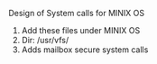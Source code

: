 Design of System calls for MINIX OS

1. Add these files under MINIX OS
2. Dir: /usr/vfs/
3. Adds mailbox secure system calls
